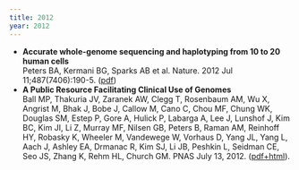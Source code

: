 ```yaml
---
title: 2012
year: 2012
---
```


*   **Accurate whole-genome sequencing and haplotyping from 10 to 20 human cells**<br>
    Peters BA, Kermani BG, Sparks AB et al. Nature. 2012 Jul 11;487(7406):190-5\. ([pdf](http://www.nature.com/nature/journal/v487/n7406/pdf/nature11236.pdf))
*   **A Public Resource Facilitating Clinical Use of Genomes**<br>
    Ball MP, Thakuria JV, Zaranek AW, Clegg T, Rosenbaum AM, Wu X, Angrist M, Bhak J, Bobe J, Callow M, Cano C, Chou MF, Chung WK, Douglas SM, Estep P, Gore A, Hulick P, Labarga A, Lee J, Lunshof J, Kim BC, Kim JI, Li Z, Murray MF, Nilsen GB, Peters B, Raman AM, Reinhoff HY, Robasky K, Wheeler M, Vandewege W, Vorhaus D, Yang JL, Yang L, Aach J, Ashley EA, Drmanac R, Kim SJ, Li JB, Peshkin L, Seidman CE, Seo JS, Zhang K, Rehm HL, Church GM. PNAS July 13, 2012. ([pdf+html](http://www.pnas.org/content/early/2012/07/12/1201904109.full.pdf+html)).

